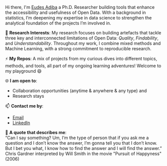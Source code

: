 Hi there, I'm [Eudes Adiba](https://www.linkedin.com/in/eudes-adiba/) a Ph.D. Researcher building tools that enhance the accessibility and usefulness of Open Data. With a background in statistics, I’m deepening my expertise in data science to strengthen the analytical foundation of the projects I’m involved in.

🌱 **Research Interests**: My research focuses on building artefacts that tackle three key and interconnected limitations of Open Data: *Quality*, *Findability*, and *Understandability*. Throughout my work, I combine mixed methods and Machine Learning, with a strong commitment to reproducible research.

⚡ **My Repos**: A mix of projects from my curious dives into different topics, methods, and tools, all part of my ongoing learning adventures! Welcome to my playground 😄


🌐 **I am open to**:
- Collaboration opportunities (anytime & anywhere & any type) and 
- Research stays

📫 **Contact me by**:
- [Email](mailto:eudes1adiba11@gmail.com)
- [LinkedIn](https://www.linkedin.com/in/eudes-adiba/)

💬 **A quote that describes me**:  
“Can I say something? Um, I’m the type of person that if you ask me a question and I don’t know the answer, I’m gonna tell you that I don’t know. But I bet you what, I know how to find the answer and I will find the answer.” Chris Gardner interpreted by Will Smith in the movie "Pursuit of Happyness" (2006)

